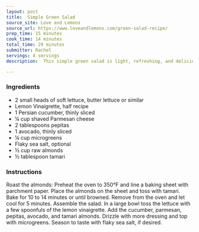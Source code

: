 ```yaml
---
layout: post
title:  Simple Green Salad
source_site: Love and Lemons
source_url: https://www.loveandlemons.com/green-salad-recipe/
prep_time: 15 minutes
cook_time: 14 minutes
total_time: 29 minutes
submitter: Rachel
servings: 4 servings
description:  This simple green salad is light, refreshing, and delicious! It's a perfect side salad, as it pairs well with almost anything.

---
```



### Ingredients

 - 2 small heads of soft lettuce, butter lettuce or similar
 - Lemon Vinaigrette, half recipe
 - 1 Persian cucumber, thinly sliced
 - ¼ cup shaved Parmesan cheese
 - 2 tablespoons pepitas
 - 1 avocado, thinly sliced
 - ¼ cup microgreens
 - Flaky sea salt, optional
 - ½ cup raw almonds
 - ½ tablespoon tamari

### Instructions

Roast the almonds: Preheat the oven to 350°F and line a baking sheet with parchment paper. Place the almonds on the sheet and toss with tamari. Bake for 10 to 14 minutes or until browned. Remove from the oven and let cool for 5 minutes.
Assemble the salad. In a large bowl toss the lettuce with a few spoonfuls of the lemon vinaigrette. Add the cucumber, parmesan, pepitas, avocado, and tamari almonds. Drizzle with more dressing and top with microgreens. Season to taste with flaky sea salt, if desired.